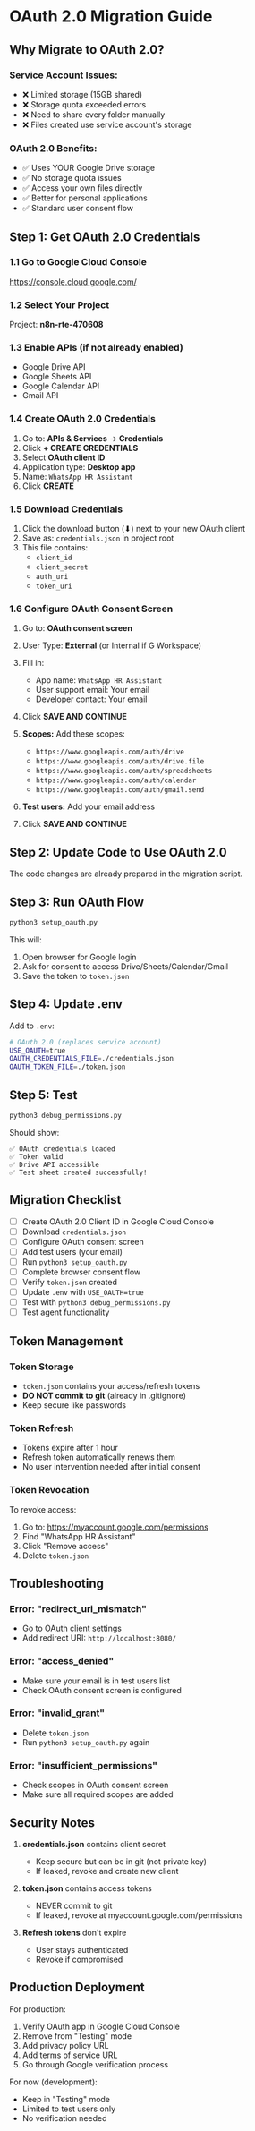 # OAuth 2.0 Migration Guide

## Why Migrate to OAuth 2.0?

### Service Account Issues:
- ❌ Limited storage (15GB shared)
- ❌ Storage quota exceeded errors
- ❌ Need to share every folder manually
- ❌ Files created use service account's storage

### OAuth 2.0 Benefits:
- ✅ Uses YOUR Google Drive storage
- ✅ No storage quota issues
- ✅ Access your own files directly
- ✅ Better for personal applications
- ✅ Standard user consent flow

## Step 1: Get OAuth 2.0 Credentials

### 1.1 Go to Google Cloud Console
https://console.cloud.google.com/

### 1.2 Select Your Project
Project: **n8n-rte-470608**

### 1.3 Enable APIs (if not already enabled)
- Google Drive API
- Google Sheets API
- Google Calendar API
- Gmail API

### 1.4 Create OAuth 2.0 Credentials

1. Go to: **APIs & Services** → **Credentials**
2. Click **+ CREATE CREDENTIALS**
3. Select **OAuth client ID**
4. Application type: **Desktop app**
5. Name: `WhatsApp HR Assistant`
6. Click **CREATE**

### 1.5 Download Credentials

1. Click the download button (⬇) next to your new OAuth client
2. Save as: `credentials.json` in project root
3. This file contains:
   - `client_id`
   - `client_secret`
   - `auth_uri`
   - `token_uri`

### 1.6 Configure OAuth Consent Screen

1. Go to: **OAuth consent screen**
2. User Type: **External** (or Internal if G Workspace)
3. Fill in:
   - App name: `WhatsApp HR Assistant`
   - User support email: Your email
   - Developer contact: Your email
4. Click **SAVE AND CONTINUE**

5. **Scopes:** Add these scopes:
   - `https://www.googleapis.com/auth/drive`
   - `https://www.googleapis.com/auth/drive.file`
   - `https://www.googleapis.com/auth/spreadsheets`
   - `https://www.googleapis.com/auth/calendar`
   - `https://www.googleapis.com/auth/gmail.send`

6. **Test users:** Add your email address

7. Click **SAVE AND CONTINUE**

## Step 2: Update Code to Use OAuth 2.0

The code changes are already prepared in the migration script.

## Step 3: Run OAuth Flow

```bash
python3 setup_oauth.py
```

This will:
1. Open browser for Google login
2. Ask for consent to access Drive/Sheets/Calendar/Gmail
3. Save the token to `token.json`

## Step 4: Update .env

Add to `.env`:
```bash
# OAuth 2.0 (replaces service account)
USE_OAUTH=true
OAUTH_CREDENTIALS_FILE=./credentials.json
OAUTH_TOKEN_FILE=./token.json
```

## Step 5: Test

```bash
python3 debug_permissions.py
```

Should show:
```
✅ OAuth credentials loaded
✅ Token valid
✅ Drive API accessible
✅ Test sheet created successfully!
```

## Migration Checklist

- [ ] Create OAuth 2.0 Client ID in Google Cloud Console
- [ ] Download `credentials.json`
- [ ] Configure OAuth consent screen
- [ ] Add test users (your email)
- [ ] Run `python3 setup_oauth.py`
- [ ] Complete browser consent flow
- [ ] Verify `token.json` created
- [ ] Update `.env` with `USE_OAUTH=true`
- [ ] Test with `python3 debug_permissions.py`
- [ ] Test agent functionality

## Token Management

### Token Storage
- `token.json` contains your access/refresh tokens
- **DO NOT commit to git** (already in .gitignore)
- Keep secure like passwords

### Token Refresh
- Tokens expire after 1 hour
- Refresh token automatically renews them
- No user intervention needed after initial consent

### Token Revocation
To revoke access:
1. Go to: https://myaccount.google.com/permissions
2. Find "WhatsApp HR Assistant"
3. Click "Remove access"
4. Delete `token.json`

## Troubleshooting

### Error: "redirect_uri_mismatch"
- Go to OAuth client settings
- Add redirect URI: `http://localhost:8080/`

### Error: "access_denied"
- Make sure your email is in test users list
- Check OAuth consent screen is configured

### Error: "invalid_grant"
- Delete `token.json`
- Run `python3 setup_oauth.py` again

### Error: "insufficient_permissions"
- Check scopes in OAuth consent screen
- Make sure all required scopes are added

## Security Notes

1. **credentials.json** contains client secret
   - Keep secure but can be in git (not private key)
   - If leaked, revoke and create new client

2. **token.json** contains access tokens
   - NEVER commit to git
   - If leaked, revoke at myaccount.google.com/permissions

3. **Refresh tokens** don't expire
   - User stays authenticated
   - Revoke if compromised

## Production Deployment

For production:
1. Verify OAuth app in Google Cloud Console
2. Remove from "Testing" mode
3. Add privacy policy URL
4. Add terms of service URL
5. Go through Google verification process

For now (development):
- Keep in "Testing" mode
- Limited to test users only
- No verification needed
